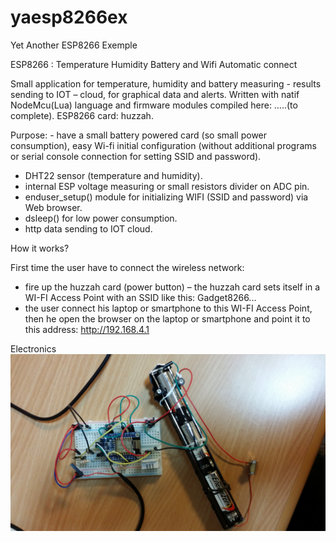 # yaesp8266ex
Yet Another ESP8266 Exemple

ESP8266 : Temperature Humidity Battery and Wifi Automatic connect

Small application for temperature, humidity and battery measuring - results sending to IOT – cloud, for graphical data and alerts. 
Written with natif NodeMcu(Lua) language and firmware modules compiled here: …..(to complete).
ESP8266 card: huzzah.

Purpose: - have a small battery powered card (so small power consumption), easy Wi-fi initial configuration (without additional programs or serial console connection for setting SSID and password).

- DHT22 sensor (temperature and humidity).
- internal ESP voltage measuring or small resistors divider on ADC pin.
- enduser_setup() module for initializing WIFI (SSID and password) via Web browser.
- dsleep() for low power consumption.
- http data sending to IOT cloud.

How it works?

First time the user have to connect the wireless network:
- fire up the huzzah card (power button) – the huzzah card sets itself in a WI-FI Access Point with an SSID like this: Gadget8266...
- the user connect his laptop or smartphone to this WI-FI Access Point, then he open the browser on the laptop or smartphone and point it to this address: http://192.168.4.1

Electronics
![ESP8266 Huzzah, breadbord with DHT22 sensor](/img/20161109_172705.jpg "ESP8266 Huzzah, breadbord with DHT22 sensor")


